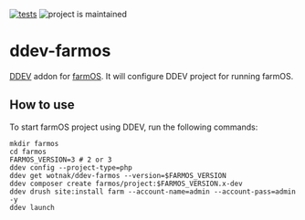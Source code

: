 [![tests](https://github.com/wotnak/ddev-farmos/actions/workflows/tests.yml/badge.svg)](https://github.com/ddev/ddev-addon-template/actions/workflows/tests.yml) ![project is maintained](https://img.shields.io/maintenance/yes/2024.svg)

# ddev-farmos

[DDEV](https://ddev.com) addon for [farmOS](https://farmos.org/). It will configure DDEV project for running farmOS.

## How to use

To start farmOS project using DDEV, run the following commands:

```shell
mkdir farmos
cd farmos
FARMOS_VERSION=3 # 2 or 3
ddev config --project-type=php
ddev get wotnak/ddev-farmos --version=$FARMOS_VERSION
ddev composer create farmos/project:$FARMOS_VERSION.x-dev
ddev drush site:install farm --account-name=admin --account-pass=admin -y
ddev launch
```
